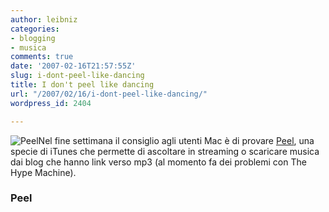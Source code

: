 ```yaml
---
author: leibniz
categories:
- blogging
- musica
comments: true
date: '2007-02-16T21:57:55Z'
slug: i-dont-peel-like-dancing
title: I don't peel like dancing
url: "/2007/02/16/i-dont-peel-like-dancing/"
wordpress_id: 2404

---
```

![Peel](https://www.leibniz-blogs.it/gallery/peel.png)Nel fine settimana il consiglio agli utenti Mac è di provare [Peel](https://www.getpeel.com/), una specie di iTunes che permette di ascoltare in streaming o scaricare musica dai blog che hanno link verso mp3 (al momento fa dei problemi con The Hype Machine).


### Peel
